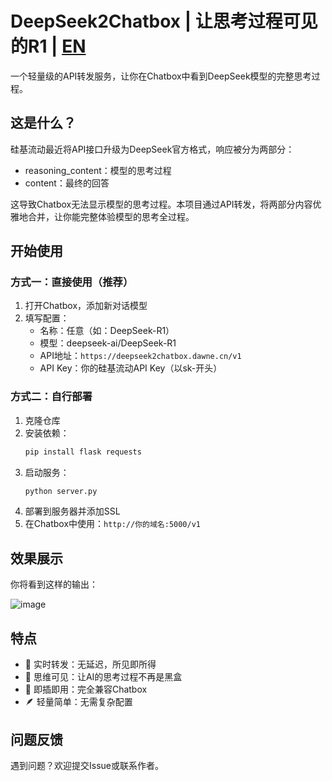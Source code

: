 # DeepSeek2Chatbox | 让思考过程可见的R1 | [EN](https://github.com/chadyi/DeepSeek2Chatbox/blob/main/README_EN.md)

一个轻量级的API转发服务，让你在Chatbox中看到DeepSeek模型的完整思考过程。

## 这是什么？
硅基流动最近将API接口升级为DeepSeek官方格式，响应被分为两部分：
- reasoning_content：模型的思考过程
- content：最终的回答

这导致Chatbox无法显示模型的思考过程。本项目通过API转发，将两部分内容优雅地合并，让你能完整体验模型的思考全过程。

## 开始使用

### 方式一：直接使用（推荐）
1. 打开Chatbox，添加新对话模型
2. 填写配置：
   - 名称：任意（如：DeepSeek-R1）
   - 模型：deepseek-ai/DeepSeek-R1
   - API地址：`https://deepseek2chatbox.dawne.cn/v1`
   - API Key：你的硅基流动API Key（以sk-开头）

### 方式二：自行部署
1. 克隆仓库
2. 安装依赖：
   ```bash
   pip install flask requests
   ```
3. 启动服务：
   ```bash
   python server.py
   ```
4. 部署到服务器并添加SSL
5. 在Chatbox中使用：`http://你的域名:5000/v1`

## 效果展示
你将看到这样的输出：

![image](https://github.com/user-attachments/assets/b2003a8a-8839-4b30-b95f-31ca22a89a89)

## 特点
- 🔄 实时转发：无延迟，所见即所得
- 🧠 思维可见：让AI的思考过程不再是黑盒
- 🎯 即插即用：完全兼容Chatbox
- 🪶 轻量简单：无需复杂配置

## 问题反馈
遇到问题？欢迎提交Issue或联系作者。
